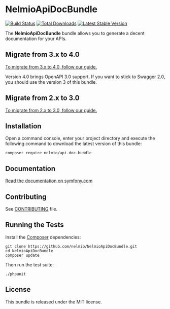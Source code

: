 NelmioApiDocBundle
==================

[![Build Status](https://img.shields.io/github/workflow/status/nelmio/NelmioApiDocBundle/CI?style=flat-square)](https://github.com/nelmio/NelmioApiDocBundle/actions?query=workflow:CI) 
[![Total Downloads](https://poser.pugx.org/nelmio/api-doc-bundle/downloads)](https://packagist.org/packages/nelmio/api-doc-bundle)
[![Latest Stable
Version](https://poser.pugx.org/nelmio/api-doc-bundle/v/stable)](https://packagist.org/packages/nelmio/api-doc-bundle)

The **NelmioApiDocBundle** bundle allows you to generate a decent documentation
for your APIs.

## Migrate from 3.x to 4.0

[To migrate from 3.x to 4.0, follow our guide.](https://github.com/nelmio/NelmioApiDocBundle/blob/master/UPGRADE-4.0.md)

Version 4.0 brings OpenAPI 3.0 support. If you want to stick to Swagger 2.0, you should use the version 3 of this bundle.

## Migrate from 2.x to 3.0

[To migrate from 2.x to 3.0, follow our guide.](https://github.com/nelmio/NelmioApiDocBundle/blob/master/UPGRADE-3.0.md)

## Installation

Open a command console, enter your project directory and execute the following command to download the latest version of this bundle:

```
composer require nelmio/api-doc-bundle
```

## Documentation

[Read the documentation on symfony.com](https://symfony.com/doc/current/bundles/NelmioApiDocBundle/index.html)

## Contributing

See
[CONTRIBUTING](https://github.com/nelmio/NelmioApiDocBundle/blob/master/CONTRIBUTING.md)
file.

## Running the Tests

Install the [Composer](http://getcomposer.org/) dependencies:

    git clone https://github.com/nelmio/NelmioApiDocBundle.git
    cd NelmioApiDocBundle
    composer update

Then run the test suite:

    ./phpunit

## License

This bundle is released under the MIT license.
